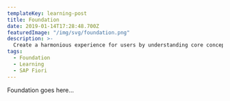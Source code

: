 ```yaml
---
templateKey: learning-post
title: Foundation
date: 2019-01-14T17:28:48.700Z
featuredImage: "/img/svg/foundation.png"
description: >-
  Create a harmonious experience for users by understanding core concepts around Color, Type, Grid and Spacing.
tags:
  - Foundation
  - Learning
  - SAP Fiori
---
```


Foundation goes here...